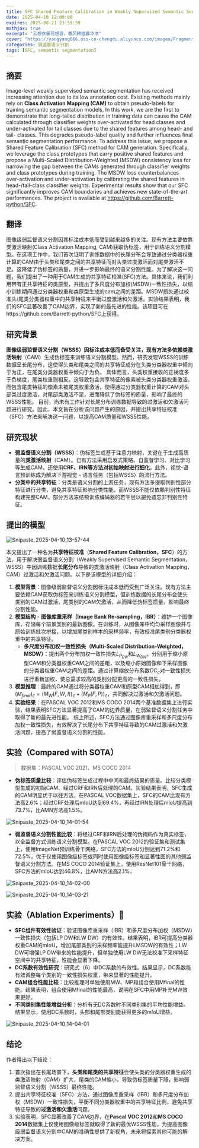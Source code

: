 ```yaml
---
title: SFC Shared Feature Calibration in Weakly Supervised Semantic Segmentation
date: 2025-04-10 12:00:00
expires: 2025-08-21 23:59:59
mathjax: true
excerpt: "云想衣裳花想容，春风拂槛露华浓"
cover: "https://yangyang666.oss-cn-chengdu.aliyuncs.com/images/Fragment_7_4k_a51f7.jpg"
categories: 弱监督语义分割
tags: [SFC, semantic segmentation]
---
```


## 摘要

Image-level weakly supervised semantic segmentation has received increasing attention due to its low annotation cost.
Existing methods mainly rely on **Class Activation Mapping (CAM)** to obtain pseudo-labels for training semantic segmentation models. In this work, we are the first to demonstrate that long-tailed distribution in training data can cause the CAM calculated through classifier weights over-activated for head classes and under-activated for tail classes due to the shared features among head- and tail- classes. This degrades pseudo-label quality and further influences final semantic segmentation performance. To address this issue, we propose a Shared Feature Calibration (SFC) method for CAM generation. Specifically, we leverage the class prototypes that carry positive shared features and propose a Multi-Scaled Distribution-Weighted (MSDW) consistency loss for narrowing the gap between the CAMs generated through classifier weights and class prototypes during training. The MSDW loss counterbalances over-activation and under-activation by calibrating the shared features in head-/tail-class classifier weights. Experimental results show that our SFC significantly improves CAM boundaries and achieves new state-of-the-art performances. The project is available at https://github.com/Barrett-python/SFC.

## 翻译

图像级弱监督语义分割因其标注成本低而受到越来越多的关注。现有方法主要依靠类激活映射(Class Activation Mapping, CAM)获取伪标签，用于训练语义分割模型。在这项工作中，我们首次证明了训练数据中的长尾分布会导致通过分类器权重计算的CAM由于头类和尾类之间的共享特征而对头类过度激活而对尾类激活不足。这降低了伪标签的质量，并进一步影响最终的语义分割性能。为了解决这一问题，我们提出了一种用于CAM生成的共享特征校准(SFC)方法。具体来说，我们利用带有正共享特征的类原型，并提出了多尺度分布加权(MSDW)一致性损失，以缩小训练期间通过分类器权重和类原型生成的cam之间的差距。MSDW损失通过校准头/尾类分类器权重中的共享特征来平衡过度激活和欠激活。实验结果表明，我们的SFC显著改善了CAM边界，实现了新的最先进的性能。该项目可在https://github.com/Barrett-python/SFC上获得。



## 研究背景

**图像级弱监督语义分割（WSSS）**因标注成本低而备受关注，现有方法多依赖**类激活映射**（CAM）生成伪标签来训练语义分割模型。然而，研究发现WSSS的训练数据呈长尾分布，这使得头类和尾类之间的共享特征成分在头类分类器权重中倾向于为正，在尾类分类器权重中倾向于为负。 具体而言，头类权重接收的正梯度多于负梯度，尾类权重则相反。这导致包含共享特征的像素被头类分类器权重激活，而包含尾类特征的像素未被尾类权重激活，使得通过分类器权重计算的CAM对头部类过度激活，对尾部类激活不足，进而降低了伪标签的质量，影响了最终的WSSS性能。 目前，尚未有工作针对长尾分布训练数据导致的过激活和欠激活问题进行研究。因此，本文旨在分析该问题产生的原因，并提出共享特征校准（SFC）方法来解决这一问题，以提高CAM质量和WSSS性能。



## 研究现状

- **弱监督语义分割（WSSS）**：伪标签生成基于注意力映射，关键在于生成高质量的**类激活映射**（CAM）。已有方法采用启发式策略、自监督学习、对比学习等生成CAM，还使用**CRF、IRN等方法对初始映射进行细化**。此外，视觉-语言预训练成为解决下游视觉 - 语言任务（包括WSSS）的流行方法。
- **分类中的共享特征**：分类是语义分割的上游任务，现有方法多提取判别性部分特征进行分类，避免共享特征影响分类性能。而WSSS不能仅依赖判别性特征构建完整CAM，部分方法冻结预训练编码器的若干层以避免遗忘非判别性特征。

## 提出的模型

![Snipaste_2025-04-10_13-57-44](https://yangyang666.oss-cn-chengdu.aliyuncs.com/images/Snipaste_2025-04-10_13-57-44.png)

本文提出了一种名为**共享特征校准**（**Shared Feature Calibration，SFC**）的方法，用于解决弱监督语义分割（Weakly Supervised Semantic Segmentation，WSSS）中因训练数据**长尾分布**导致的类激活映射（Class Activation Mapping，CAM）过激活和欠激活问题。以下是该模型的详细介绍：
1. **模型背景**：图像级弱监督语义分割因标注成本低而受到广泛关注。现有方法主要依赖CAM获取伪标签来训练语义分割模型，但训练数据的长尾分布会使头类别的CAM过激活，尾类别的CAM欠激活，从而降低伪标签质量，影响最终分割性能。 
2. **模型结构**    - **图像库重采样（Image Bank Re-sampling，IBR）**：维护一个图像库，存储每个前景类别的最新图像。在训练时，从图像库中均匀采样图像并与原始训练批次拼接，以增加尾类别样本的采样频率，有效校准尾类别分类器权重中的共享特征。   
	- **多尺度分布加权一致性损失（Multi-Scaled Distribution-Weighted，MSDW）**：提出两个分布加权一致性损失$L_{P_{DW}}$和$L_{W_{DW}}$，分别用于缩小原型CAM和分类器权重CAM之间的差距，以及缩小原始图像和下采样图像的分类器权重CAM之间的差距。通过计算缩放分布系数$DC_c$对一致性损失进行重新加权，使总需求较高的类别分配更高的一致性损失。
3. **模型推理**：最终的CAM通过将分类器权重CAM和原型CAM相加得到，即$(M_{final})_{\tilde{c}} = (M_{W}(F, W, I))_{\tilde{c}} + (M_{P}(F, P))_{\tilde{c}}$，共同解决过激活和欠激活问题。 
4. **实验结果**：在PASCAL VOC 2012和MS COCO 2014两个基准数据集上进行实验，结果表明SFC方法显著提高了CAM的边界质量，在弱监督语义分割任务中取得了新的最先进性能。 综上所述，SFC方法通过图像库重采样和多尺度分布加权一致性损失，有效解决了长尾分布下共享特征导致的CAM过激活和欠激活问题，提高了弱监督语义分割的性能。 

## 实验（Compared with SOTA）

> 数据集：PASCAL VOC 2021、MS COCO 2014

- **伪标签质量比较**：评估伪标签生成过程中中间和最终结果的质量。比较分类模型生成的初始CAM、经过CRF和IRN后处理的CAM。实验结果表明，SFC生成的CAM明显优于以往方法，在PASCAL VOC数据集上，SFC的CAM比现有方法高2.6%；经过CRF处理后mIoU达到69.4%，再经过IRN处理后mIoU提高到73.7%，比AMN方法高1.5%。

![Snipaste_2025-04-10_14-01-54](https://yangyang666.oss-cn-chengdu.aliyuncs.com/images/Snipaste_2025-04-10_14-01-54.png)





- **弱监督语义分割性能比较**：将经过CRF和IRN后处理的伪掩码作为真实标签，以全监督方式训练语义分割模型。在PASCAL VOC 2012的验证集和测试集上，使用ImageNet预训练骨干网络，SFC方法的mIoU分别达到71.2%和72.5%，优于仅使用图像级标签或同时使用图像级标签和显著性图的其他弱监督语义分割方法。在MS COCO 2014验证集上，使用ResNet101骨干网络，SFC方法的mIoU达到46.8%，比AMN方法高2.1%。

![Snipaste_2025-04-10_14-02-00](https://yangyang666.oss-cn-chengdu.aliyuncs.com/images/Snipaste_2025-04-10_14-02-00.png)



![Snipaste_2025-04-10_14-03-21](https://yangyang666.oss-cn-chengdu.aliyuncs.com/images/Snipaste_2025-04-10_14-03-21.png)





## 实验（Ablation Experiments）:1st_place_medal:



- **SFC组件有效性验证**：验证图像库重采样（IBR）和多尺度分布加权（MSDW）一致性损失（包括LP DW和LW DW）的有效性。结果表明，IBR可提高分类器权重CAM的mIoU，增加尾部类别的采样频率能提升LMSDW的有效性；LW DW可增强LP DW带来的性能提升，但单独使用LW DW无法校准下采样特征空间中的共享特征，性能会显著下降。
- **DC系数有效性研究**：研究式（6）中DC系数的有效性。结果显示，DC系数能有效调整每个类别的一致性损失权重，带来显著的性能提升。
- **CAM组合性能比较**：比较推理时单独使用MW、MP和组合使用Mfinal的性能。结果表明，组合使用Mfinal的性能最高，说明在SFC中用MP补充MW效果更好。
- **不同类别集性能增益分析**：分析有无DC系数时不同类别集的平均性能增益。结果显示，使用DC系数时，头部和尾部类别能获得更多的mIoU增益。



![Snipaste_2025-04-10_14-04-01](https://yangyang666.oss-cn-chengdu.aliyuncs.com/images/Snipaste_2025-04-10_14-04-01.png)



## 结论

作者得出以下结论：
1. 首次指出在长尾场景下，**头类和尾类的共享特征**会使头类的分类器权重生成的类激活映射（CAM）扩大，尾类的CAM缩小，导致伪标签质量下降，影响弱监督语义分割（WSSS）最终性能。
2. 提出共享特征校准（SFC）方法，通过图像库重采样（IBR）和多尺度分布加权（MSDW）一致性损失，平衡不同分类器权重中的共享特征比例，避免共享特征导致的**过激活和欠激活**问题。
3. 实验表明，SFC显著改善了CAM边界，在**Pascal VOC 2012**和**MS COCO 2014**数据集上仅使用图像级标签就取得了新的最优WSSS性能，为提高图像级弱监督语义分割中CAM的准确性提供了新视角，未来将探索其他可能的解决方案。 
